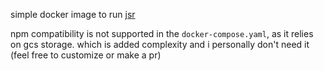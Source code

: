 simple docker image to run [jsr](https://github.com/jsr-io/jsr)

npm compatibility is not supported in the `docker-compose.yaml`, as it relies on gcs storage.
which is added complexity and i personally don't need it (feel free to customize or make a pr)